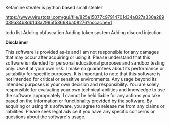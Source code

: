Ketamine stealer is python based small stealer 

https://www.virustotal.com/gui/file/825e15077c97914701d34a027a330a289039a34b8db1d3a2995f53668ba08276?nocache=1

todo list 
        Adding obfuscation
        Adding token system
        Adding discord injection

**Disclaimer**

This software is provided as-is and I am not responsible for any damages that may occur after acquiring or using it. Please understand that this software is intended for personal educational purposes and sandbox testing only. Use it at your own risk. I make no guarantees about its performance or suitability for specific purposes. It is important to note that this software is not intended for critical or sensitive environments. Any usage beyond its intended purposes is your own decision and responsibility. You are solely responsible for evaluating your own technical abilities and knowledge to use the software appropriately. I cannot be held liable for any actions you take based on the information or functionality provided by the software. By acquiring or using this software, you agree to release me from any claims or liabilities. Please seek legal advice if you have any specific concerns or questions about the software's usage.
